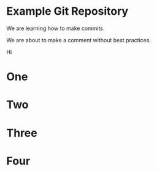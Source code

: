 # Example Git Repository

We are learning how to make commits.

We are about to make a comment without best practices.

Hi

# One
# Two
# Three
# Four

